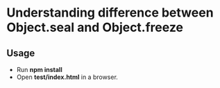 # Understanding difference between Object.seal and Object.freeze
 
## Usage
 
- Run **npm install**
- Open **test/index.html** in a browser. 